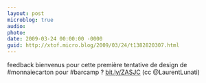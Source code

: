 ```yaml
---
layout: post
microblog: true
audio: 
photo: 
date: 2009-03-24 00:00:00 -0000
guid: http://xtof.micro.blog/2009/03/24/t1382820307.html
---
```

feedback bienvenus pour cette première tentative de design de #monnaiecarton pour #barcamp ?   [bit.ly/ZASJC](http://bit.ly/ZASJC) (cc @LaurentLunati)
